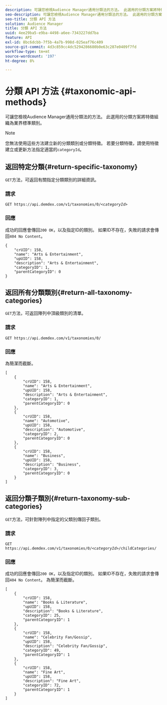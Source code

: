 ```yaml
---
description: 可讓您檢視Audience Manager通用分類法的方法。 此選用的分類方案將特徵組織為業界標準類別。
seo-description: 可讓您檢視Audience Manager通用分類法的方法。 此選用的分類方案將特徵組織為業界標準類別。
seo-title: 分類 API 方法
solution: Audience Manager
title: 分類 API 方法
uuid: 4ee29ba5-e9ba-4498-a6ee-7343227dd7ba
feature: API
exl-id: 8bc6dcbb-7f5b-4a7b-998d-025eaf76c409
source-git-commit: 4d3c859cc4dc5294286680b0e63c287e0409f7fd
workflow-type: tm+mt
source-wordcount: '197'
ht-degree: 8%

---
```


# 分類 API 方法 {#taxonomic-api-methods}

可讓您檢視Audience Manager通用分類法的方法。 此選用的分類方案將特徵組織為業界標準類別。

<!-- c_rest_api_taxonomy.xml -->

>[!NOTE]
>
>您無法使用這些方法建立新的分類類別或分類特徵。 若要分類特徵，請使用特徵建立或更新方法指定適當的`categoryId`。

## 返回特定分類{#return-specific-taxonomy}

`GET`方法，可返回有關指定分類類別的詳細資訊。

<!-- r_rest_api_taxonomy.xml -->

### 請求

`GET https://api.demdex.com/v1/taxonomies/0/`*`<categoryId>`*

### 回應

成功的回應會傳回`200 OK`，以及指定ID的類別。 如果ID不存在，失敗的請求會傳回`404 No Content`。

```
{
    "crUID": 158,
    "name": "Arts & Entertainment",
    "upUID": 158,
    "description": "Arts & Entertainment",
    "categoryID": 1,
    "parentCategoryID": 0
}
```

## 返回所有分類類別{#return-all-taxonomy-categories}

`GET`方法，可返回陣列中頂級類別的清單。

<!-- r_rest_api_taxonomies.xml -->

### 請求

`GET https://api.demdex.com/v1/taxonomies/0/`

### 回應

為簡潔而截斷。

```
[
    {
        "crUID": 158,
        "name": "Arts & Entertainment",
        "upUID": 158,
        "description": "Arts & Entertainment",
        "categoryID": 1,
        "parentCategoryID": 0
    },
    {
        "crUID": 158,
        "name": "Automotive",
        "upUID": 158,
        "description": "Automotive",
        "categoryID": 2,
        "parentCategoryID": 0
    },
    {
        "crUID": 158,
        "name": "Business",
        "upUID": 158,
        "description": "Business",
        "categoryID": 3,
        "parentCategoryID": 0
    }
]
```

## 返回分類子類別{#return-taxonomy-sub-categories}

`GET`方法，可針對陣列中指定的父類別傳回子類別。

<!-- r_rest_api_taxonomy_sub.xml -->

### 請求

`GET https://api.demdex.com/v1/taxonomies/0/`*`<categoryId>`*`/childCategories/`

### 回應

成功的回應會傳回`200 OK`，以及指定ID的類別。 如果ID不存在，失敗的請求會傳回`404 No Content`。 為簡潔而截斷。

```
[
    {
        "crUID": 158,
        "name": "Books & Literature",
        "upUID": 158,
        "description": "Books & Literature",
        "categoryID": 25,
        "parentCategoryID": 1
    },
    {
        "crUID": 158,
        "name": "Celebrity Fan/Gossip",
        "upUID": 158,
        "description": "Celebrity Fan/Gossip",
        "categoryID": 49,
        "parentCategoryID": 1
    },
    {
        "crUID": 158,
        "name": "Fine Art",
        "upUID": 158,
        "description": "Fine Art",
        "categoryID": 72,
        "parentCategoryID": 1
    }
]
```
